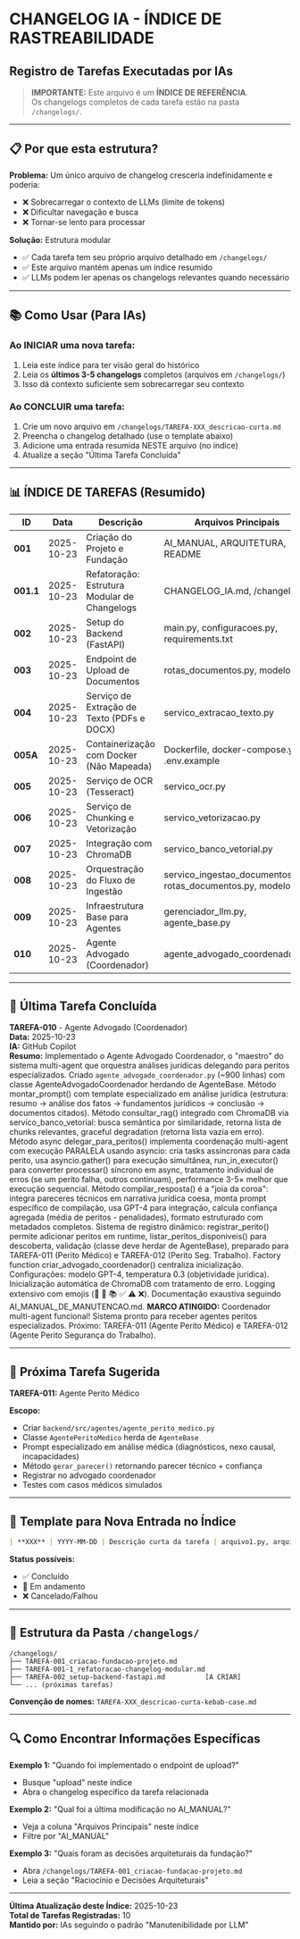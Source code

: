 # CHANGELOG IA - ÍNDICE DE RASTREABILIDADE
## Registro de Tarefas Executadas por IAs

> **IMPORTANTE:** Este arquivo é um **ÍNDICE DE REFERÊNCIA**.  
> Os changelogs completos de cada tarefa estão na pasta `/changelogs/`.

---

## 📋 Por que esta estrutura?

**Problema:** Um único arquivo de changelog cresceria indefinidamente e poderia:
- ❌ Sobrecarregar o contexto de LLMs (limite de tokens)
- ❌ Dificultar navegação e busca
- ❌ Tornar-se lento para processar

**Solução:** Estrutura modular
- ✅ Cada tarefa tem seu próprio arquivo detalhado em `/changelogs/`
- ✅ Este arquivo mantém apenas um índice resumido
- ✅ LLMs podem ler apenas os changelogs relevantes quando necessário

---

## 📚 Como Usar (Para IAs)

### Ao INICIAR uma nova tarefa:
1. Leia este índice para ter visão geral do histórico
2. Leia os **últimos 3-5 changelogs** completos (arquivos em `/changelogs/`)
3. Isso dá contexto suficiente sem sobrecarregar seu contexto

### Ao CONCLUIR uma tarefa:
1. Crie um novo arquivo em `/changelogs/TAREFA-XXX_descricao-curta.md`
2. Preencha o changelog detalhado (use o template abaixo)
3. Adicione uma entrada resumida NESTE arquivo (no índice)
4. Atualize a seção "Última Tarefa Concluída"

---

## 📊 ÍNDICE DE TAREFAS (Resumido)

| ID | Data | Descrição | Arquivos Principais | Status | Changelog |
|----|------|-----------|---------------------|--------|-----------|
| **001** | 2025-10-23 | Criação do Projeto e Fundação | AI_MANUAL, ARQUITETURA, README | ✅ Concluído | [📄 Ver detalhes](changelogs/TAREFA-001_criacao-fundacao-projeto.md) |
| **001.1** | 2025-10-23 | Refatoração: Estrutura Modular de Changelogs | CHANGELOG_IA.md, /changelogs/ | ✅ Concluído | [📄 Ver detalhes](changelogs/TAREFA-001-1_refatoracao-changelog-modular.md) |
| **002** | 2025-10-23 | Setup do Backend (FastAPI) | main.py, configuracoes.py, requirements.txt | ✅ Concluído | [📄 Ver detalhes](changelogs/TAREFA-002_setup-backend-fastapi.md) |
| **003** | 2025-10-23 | Endpoint de Upload de Documentos | rotas_documentos.py, modelos.py | ✅ Concluído | [📄 Ver detalhes](changelogs/TAREFA-003_endpoint-upload-documentos.md) |
| **004** | 2025-10-23 | Serviço de Extração de Texto (PDFs e DOCX) | servico_extracao_texto.py | ✅ Concluído | [📄 Ver detalhes](changelogs/TAREFA-004_servico-extracao-texto.md) |
| **005A** | 2025-10-23 | Containerização com Docker (Não Mapeada) | Dockerfile, docker-compose.yml, .env.example | ✅ Concluído | [📄 Ver detalhes](changelogs/TAREFA-005A_containerizacao-docker.md) |
| **005** | 2025-10-23 | Serviço de OCR (Tesseract) | servico_ocr.py | ✅ Concluído | [📄 Ver detalhes](changelogs/TAREFA-005_servico-ocr-tesseract.md) |
| **006** | 2025-10-23 | Serviço de Chunking e Vetorização | servico_vetorizacao.py | ✅ Concluído | [📄 Ver detalhes](changelogs/TAREFA-006_servico-chunking-vetorizacao.md) |
| **007** | 2025-10-23 | Integração com ChromaDB | servico_banco_vetorial.py | ✅ Concluído | [📄 Ver detalhes](changelogs/TAREFA-007_integracao-chromadb.md) |
| **008** | 2025-10-23 | Orquestração do Fluxo de Ingestão | servico_ingestao_documentos.py, rotas_documentos.py, modelos.py | ✅ Concluído | [📄 Ver detalhes](changelogs/TAREFA-008_orquestracao-fluxo-ingestao.md) |
| **009** | 2025-10-23 | Infraestrutura Base para Agentes | gerenciador_llm.py, agente_base.py | ✅ Concluído | [📄 Ver detalhes](changelogs/TAREFA-009_infraestrutura-base-agentes.md) |
| **010** | 2025-10-23 | Agente Advogado (Coordenador) | agente_advogado_coordenador.py | ✅ Concluído | [📄 Ver detalhes](changelogs/TAREFA-010_agente-advogado-coordenador.md) |

---

## 🎯 Última Tarefa Concluída

**TAREFA-010** - Agente Advogado (Coordenador)  
**Data:** 2025-10-23  
**IA:** GitHub Copilot  
**Resumo:** Implementado o Agente Advogado Coordenador, o "maestro" do sistema multi-agent que orquestra análises jurídicas delegando para peritos especializados. Criado `agente_advogado_coordenador.py` (~900 linhas) com classe AgenteAdvogadoCoordenador herdando de AgenteBase. Método montar_prompt() com template especializado em análise jurídica (estrutura: resumo → análise dos fatos → fundamentos jurídicos → conclusão → documentos citados). Método consultar_rag() integrado com ChromaDB via servico_banco_vetorial: busca semântica por similaridade, retorna lista de chunks relevantes, graceful degradation (retorna lista vazia em erro). Método async delegar_para_peritos() implementa coordenação multi-agent com execução PARALELA usando asyncio: cria tasks assíncronas para cada perito, usa asyncio.gather() para execução simultânea, run_in_executor() para converter processar() síncrono em async, tratamento individual de erros (se um perito falha, outros continuam), performance 3-5× melhor que execução sequencial. Método compilar_resposta() é a "joia da coroa": integra pareceres técnicos em narrativa jurídica coesa, monta prompt específico de compilação, usa GPT-4 para integração, calcula confiança agregada (média de peritos - penalidades), formato estruturado com metadados completos. Sistema de registro dinâmico: registrar_perito() permite adicionar peritos em runtime, listar_peritos_disponiveis() para descoberta, validação (classe deve herdar de AgenteBase), preparado para TAREFA-011 (Perito Médico) e TAREFA-012 (Perito Seg. Trabalho). Factory function criar_advogado_coordenador() centraliza inicialização. Configurações: modelo GPT-4, temperatura 0.3 (objetividade jurídica). Inicialização automática de ChromaDB com tratamento de erro. Logging extensivo com emojis (🚀 🎯 📚 ✅ ⚠️ ❌). Documentação exaustiva seguindo AI_MANUAL_DE_MANUTENCAO.md. **MARCO ATINGIDO:** Coordenador multi-agent funcional! Sistema pronto para receber agentes peritos especializados. Próximo: TAREFA-011 (Agente Perito Médico) e TAREFA-012 (Agente Perito Segurança do Trabalho).

---

## 🚀 Próxima Tarefa Sugerida

**TAREFA-011:** Agente Perito Médico

**Escopo:**
- Criar `backend/src/agentes/agente_perito_medico.py`
- Classe `AgentePeritoMedico` herda de `AgenteBase`
- Prompt especializado em análise médica (diagnósticos, nexo causal, incapacidades)
- Método `gerar_parecer()` retornando parecer técnico + confiança
- Registrar no advogado coordenador
- Testes com casos médicos simulados

---

## 📝 Template para Nova Entrada no Índice

```markdown
| **XXX** | YYYY-MM-DD | Descrição curta da tarefa | arquivo1.py, arquivo2.tsx | ✅/🚧/❌ | [📄 Ver detalhes](changelogs/TAREFA-XXX_descricao.md) |
```

**Status possíveis:**
- ✅ Concluído
- 🚧 Em andamento
- ❌ Cancelado/Falhou

---

## 📁 Estrutura da Pasta `/changelogs/`

```
/changelogs/
├── TAREFA-001_criacao-fundacao-projeto.md
├── TAREFA-001-1_refatoracao-changelog-modular.md
├── TAREFA-002_setup-backend-fastapi.md          [A CRIAR]
└── ... (próximas tarefas)
```

**Convenção de nomes:** `TAREFA-XXX_descricao-curta-kebab-case.md`

---

## 🔍 Como Encontrar Informações Específicas

**Exemplo 1:** "Quando foi implementado o endpoint de upload?"
- Busque "upload" neste índice
- Abra o changelog específico da tarefa relacionada

**Exemplo 2:** "Qual foi a última modificação no AI_MANUAL?"
- Veja a coluna "Arquivos Principais" neste índice
- Filtre por "AI_MANUAL"

**Exemplo 3:** "Quais foram as decisões arquiteturais da fundação?"
- Abra `/changelogs/TAREFA-001_criacao-fundacao-projeto.md`
- Leia a seção "Raciocínio e Decisões Arquiteturais"

---

**Última Atualização deste Índice:** 2025-10-23  
**Total de Tarefas Registradas:** 10  
**Mantido por:** IAs seguindo o padrão "Manutenibilidade por LLM"
